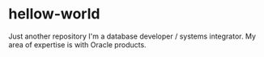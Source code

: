 # hellow-world
Just another repository
I'm a database developer / systems integrator.  My area of expertise is with Oracle products.
